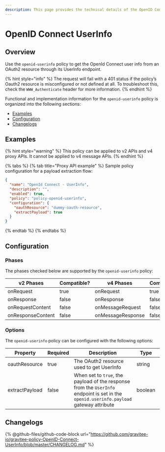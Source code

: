 ```yaml
---
description: This page provides the technical details of the OpenID Connect UserInfo policy
---
```


# OpenID Connect UserInfo

## Overview

Use the `openid-userinfo` policy to get the OpenId Connect user info from an OAuth2 resource through its UserInfo endpoint.

{% hint style="info" %}
The request will fail with a 401 status if the policy’s Oauth2 resource is misconfigured or not defined at all. To troubleshoot this, check the `WWW_Authenticate` header for more information.
{% endhint %}

Functional and implementation information for the `openid-userinfo` policy is organized into the following sections:

* [Examples](openid-connect-userinfo.md#examples)
* [Configuration](openid-connect-userinfo.md#configuration)
* [Changelogs](openid-connect-userinfo.md#changelogs)

## Examples

{% hint style="warning" %}
This policy can be applied to v2 APIs and v4 proxy APIs. It cannot be applied to v4 message APIs.
{% endhint %}

{% tabs %}
{% tab title="Proxy API example" %}
Sample policy configuration for a payload extraction flow:

```json
{
  "name": "OpenId Connect - UserInfo",
  "description": "",
  "enabled": true,
  "policy": "policy-openid-userinfo",
  "configuration": {
    "oauthResource": "dummy-oauth-resource",
    "extractPayload": true
  }
}
```
{% endtab %}
{% endtabs %}

## Configuration

### Phases

The phases checked below are supported by the `openid-userinfo` policy:

<table data-full-width="false"><thead><tr><th width="206">v2 Phases</th><th width="137" data-type="checkbox">Compatible?</th><th width="200.41136671177264">v4 Phases</th><th data-type="checkbox">Compatible?</th></tr></thead><tbody><tr><td>onRequest</td><td>true</td><td>onRequest</td><td>true</td></tr><tr><td>onResponse</td><td>false</td><td>onResponse</td><td>false</td></tr><tr><td>onRequestContent</td><td>false</td><td>onMessageRequest</td><td>false</td></tr><tr><td>onResponseContent</td><td>false</td><td>onMessageResponse</td><td>false</td></tr></tbody></table>

### Options

The `openid-userinfo` policy can be configured with the following options:

<table><thead><tr><th width="176">Property</th><th width="100" data-type="checkbox">Required</th><th width="246">Description</th><th>Type</th><th>Default</th></tr></thead><tbody><tr><td>oauthResource</td><td>true</td><td>The OAuth2 resource used to get UserInfo</td><td>string</td><td></td></tr><tr><td>extractPayload</td><td>false</td><td>When set to <code>true</code>, the payload of the response from the <code>UserInfo</code> endpoint is set in the <code>openid.userinfo.payload</code> gateway attribute</td><td>boolean</td><td></td></tr></tbody></table>

## Changelogs

{% @github-files/github-code-block url="https://github.com/gravitee-io/gravitee-policy-OpenID-Connect-UserInfo/blob/master/CHANGELOG.md" %}

